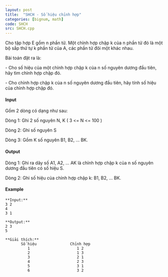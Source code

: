 ```yaml
---
layout: post
title:  "SHCH - Số hiệu chỉnh hợp"
categories: [bignum, math]
code: SHCH
src: SHCH.cpp
---
```




Cho tập hợp E gồm n phần tử. Một chỉnh hợp chập k của n phần tử đó là một bộ sắp thứ tự k phần tử của A, các phần tử đôi một khác nhau.

Bài toán đặt ra là:

\- Cho số hiệu của một chỉnh hợp chập k của n số nguyên dương đầu tiên, hãy tìm chỉnh hợp chập đó.

\- Cho chỉnh hợp chập k của n số nguyên dương đầu tiên, hãy tính số hiệu của chỉnh hợp chập đó.

#### Input

Gồm 2 dòng có dạng như sau:

Dòng 1: Ghi 2 số nguyên N, K ( 3 <= N <= 100 )

Dòng 2: Ghi số nguyên S

Dòng 3: Gồm K số nguyên B1, B2, ... BK.

#### Output

Dòng 1: Ghi ra dãy số A1, A2, ... AK là chỉnh hợp chập k của n số nguyên dương đầu tiên có số hiệu S.

Dòng 2: Ghi số hiệu của chỉnh hợp chập k: B1, B2, ... BK.

#### Example

```
**Input:**
3 2 
4
3 1

**Output:**
2 3
5

**Giải thích:**
       Số hiệu               Chỉnh hợp
          1                     1 2
          2                     1 3
          3                     2 1
          4                     2 3
          5                     3 1
          6                     3 2


```

<!--more-->

